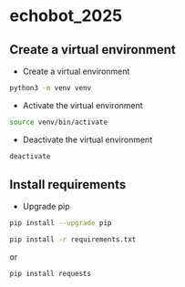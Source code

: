 # echobot_2025


## Create a virtual environment
- Create a virtual environment
```bash
python3 -m venv venv
```

- Activate the virtual environment
```bash
source venv/bin/activate
```

- Deactivate the virtual environment
```bash
deactivate
```
## Install requirements
- Upgrade pip
```bash 
pip install --upgrade pip  
```

```bash
pip install -r requirements.txt
```

or 

```bash
pip install requests
```
